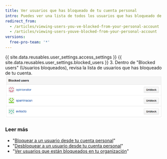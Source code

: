 ```yaml
---
title: Ver usuarios que has bloqueado de tu cuenta personal
intro: Puedes ver una lista de todos los usuarios que has bloqueado de tu cuenta personal.
redirect_from:
  - /articles/viewing-users-you-ve-blocked-from-your-personal-account
  - /articles/viewing-users-youve-blocked-from-your-personal-account
versions:
  free-pro-team: '*'
---
```


{{ site.data.reusables.user_settings.access_settings }}
{{ site.data.reusables.user_settings.blocked_users }}
3. Dentro de "Blocked users" (Usuarios bloqueados), revisa la lista de usuarios que has bloqueado de tu cuenta. ![Lista de usuarios bloqueados](/assets/images/help/settings/list-of-blocked-users.png)

### Leer más

- "[Bloquear a un usuario desde tu cuenta personal](/articles/blocking-a-user-from-your-personal-account)"
- "[Desbloquear a un usuario desde tu cuenta personal](/articles/unblocking-a-user-from-your-personal-account)"
- "[Ver usuarios que están bloqueados en tu organización](/articles/viewing-users-who-are-blocked-from-your-organization)"
